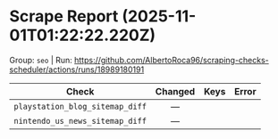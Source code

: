 # Scrape Report (2025-11-01T01:22:22.220Z)

Group: `seo`  |  Run: https://github.com/AlbertoRoca96/scraping-checks-scheduler/actions/runs/18989180191

| Check | Changed | Keys | Error |
|---|:---:|:--|:--|
| `playstation_blog_sitemap_diff` | — |  |  |
| `nintendo_us_news_sitemap_diff` | — |  |  |
